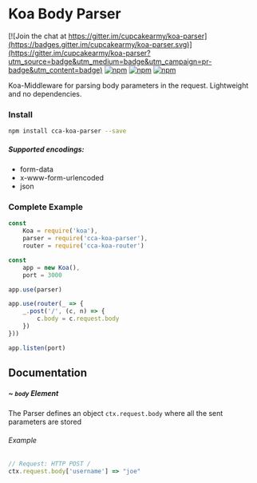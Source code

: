 # Koa Body Parser

[![Join the chat at https://gitter.im/cupcakearmy/koa-parser](https://badges.gitter.im/cupcakearmy/koa-parser.svg)](https://gitter.im/cupcakearmy/koa-parser?utm_source=badge&utm_medium=badge&utm_campaign=pr-badge&utm_content=badge)
[![npm](https://img.shields.io/npm/v/cca-koa-parser.svg)](https://www.npmjs.com/package/cca-koa-parser)
[![npm](https://img.shields.io/npm/dt/cca-koa-parser.svg)]()
[![npm](https://img.shields.io/npm/l/cca-koa-parser.svg)]()

Koa-Middleware for parsing body parameters in the request. Lightweight and no dependencies.

### Install
```bash
npm install cca-koa-parser --save
```

##### Supported encodings:
- form-data
- x-www-form-urlencoded
- json

### Complete Example
```javascript
const
	Koa = require('koa'),
	parser = require('cca-koa-parser'),
	router = require('cca-koa-router')

const
	app = new Koa(),
	port = 3000

app.use(parser)

app.use(router(_ => {
	_.post('/', (c, n) => {
		c.body = c.request.body
	})
}))

app.listen(port)
```

## Documentation

##### ~ `body` Element
The Parser defines an object `ctx.request.body` where all the sent parameters are stored

###### Example
```javascript
// Request: HTTP POST /
ctx.request.body['username'] => "joe"
```
